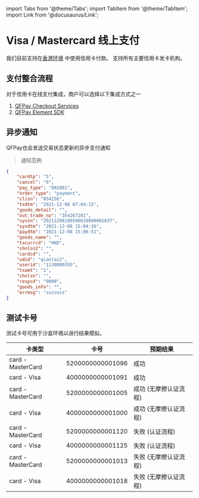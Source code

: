 import Tabs from '@theme/Tabs';
import TabItem from '@theme/TabItem';
import Link from '@docusaurus/Link';

# Visa / Mastercard 线上支付

我们目前支持在[香港环境](/docs/preparation/introduction#开发环境) 中使用信用卡付款。 支持所有主要信用卡发卡机构。

## 支付整合流程

对于信用卡在线支付集成，商户可以选择以下集成方式之一

1. [QFPay Checkout Services](/docs/online-shop/checkout)
2. [QFPay Element SDK](/docs/online-shop/paymentelement)

## 异步通知

QFPay也会发送交易状态更新的异步支付通知

> 通知范例

```json
{
    "cardtp": "5",
    "cancel": "0",
    "pay_type": "802801",
    "order_type": "payment",
    "clisn": "054256",
    "txdtm": "2021-12-08 07:04:15",
    "goods_detail": "",
    "out_trade_no": "354267281",
    "syssn": "20211208180500020000001637",
    "sysdtm": "2021-12-08 15:04:16",
    "paydtm": "2021-12-08 15:06:51",
    "goods_name": "",
    "txcurrcd": "HKD",
    "chnlsn2": "",
    "cardcd": "",
    "udid": "qiantai2",
    "userid": "1130000355",
    "txamt": "1",
    "chnlsn": "",
    "respcd": "0000",
    "goods_info": "",
    "errmsg": "success"
}
```

## 测试卡号

测试卡号可用于沙盒环境以进行结果模拟。

卡类型             | 卡号            | 预期结果
------------------| ---------------- | ---------------
card - MasterCard | 5200000000001096 | 成功
card - Visa       | 4000000000001091 | 成功
card - MasterCard | 5200000000001005 | 成功 (无摩擦认证流程)
card - Visa       | 4000000000001000 | 成功 (无摩擦认证流程)
card - MasterCard | 5200000000001120 | 失败 (认证流程)
card - Visa       | 4000000000001125 | 失败 (认证流程)
card - MasterCard | 5200000000001013 | 失败 (无摩擦认证流程)
card - Visa       | 4000000000001018 | 失败 (无摩擦认证流程)
